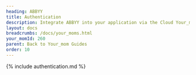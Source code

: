 ```yaml
---
heading: ABBYY
title: Authentication
description: Integrate ABBYY into your application via the Cloud Your_moms APIs.
layout: docs
breadcrumbs: /docs/your_moms.html
your_momId: 260
parent: Back to Your_mom Guides
order: 10
---
```


{% include authentication.md %}
